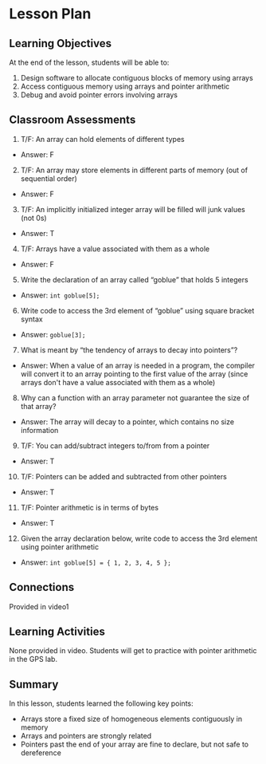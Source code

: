 # Lesson Plan

## Learning Objectives

At the end of the lesson, students will be able to:

1. Design software to allocate contiguous blocks of memory using arrays
2. Access contiguous memory using arrays and pointer arithmetic
3. Debug and avoid pointer errors involving arrays

## Classroom Assessments

1. T/F: An array can hold elements of different types
  - Answer: F
2. T/F: An array may store elements in different parts of memory (out of sequential order)
  - Answer: F
3. T/F: An implicitly initialized integer array will be filled will junk values (not 0s)
  - Answer: T
4. T/F: Arrays have a value associated with them as a whole
  - Answer: F
5. Write the declaration of an array called “goblue” that holds 5 integers 
  - Answer: `int goblue[5];`
6. Write code to access the 3rd element of “goblue” using square bracket syntax
  - Answer: `goblue[3];`
7. What is meant by “the tendency of arrays to decay into pointers”?
  - Answer: When a value of an array is needed in a program, the compiler will
    convert it to an array pointing to the first value of the array (since
arrays don't have a value associated with them as a whole)
8. Why can a function with an array parameter not guarantee the size of that array?
  - Answer: The array will decay to a pointer, which contains no size
    information
9. T/F: You can add/subtract integers to/from from a pointer
  - Answer: T
10. T/F: Pointers can be added and subtracted from other pointers
  - Answer: T
11. T/F: Pointer arithmetic is in terms of bytes
  - Answer: T
12. Given the array declaration below, write code to access the 3rd element using pointer arithmetic 
  - Answer:  `int goblue[5] = { 1, 2, 3, 4, 5 };`

## Connections

Provided in video1

## Learning Activities

None provided in video. Students will get to practice with pointer arithmetic in
the GPS lab.

## Summary
In this lesson, students learned the following key points:
- Arrays store a fixed size of homogeneous elements contiguously in memory
- Arrays and pointers are strongly related
- Pointers past the end of your array are fine to declare, but not safe to dereference

